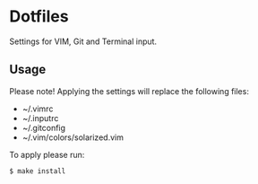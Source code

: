 # Dotfiles

Settings for VIM, Git and Terminal input.

## Usage

Please note! Applying the settings will replace the following files:
 - ~/.vimrc
 - ~/.inputrc
 - ~/.gitconfig
 - ~/.vim/colors/solarized.vim

To apply please run:
```
$ make install
```
